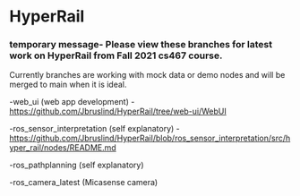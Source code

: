 # HyperRail

### temporary message- Please view these branches for latest work on HyperRail from Fall 2021 cs467 course.
Currently branches are working with mock data or demo nodes and will be merged to main when it is ideal.

-web_ui (web app development) - https://github.com/Jbruslind/HyperRail/tree/web-ui/WebUI

-ros_sensor_interpretation (self explanatory) - https://github.com/Jbruslind/HyperRail/blob/ros_sensor_interpretation/src/hyper_rail/nodes/README.md

-ros_pathplanning (self explanatory)

-ros_camera_latest (Micasense camera)



